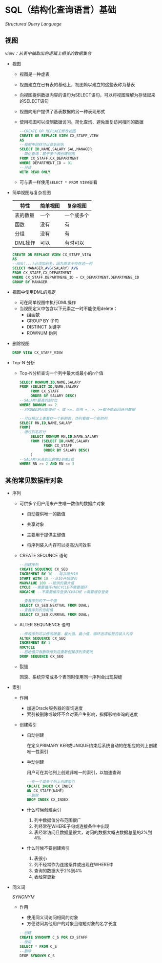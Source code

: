 # SQL（结构化查询语言）基础

*Structured Query Language*

## 视图

*view：从表中抽取出的逻辑上相关的数据集合*

- 视图

  - 视图是一种虚表

  - 视图建立在已有表的基础上，视图赖以建立的这些表称为基表

  - 向视图提供数据内容的语句为SELECT语句，可以将视图理解为存储起来的SELECT语句

  - 视图向用户提供了基表数据的另一种表现形式

  - 使用视图可以控制数据访问、简化查询、避免重复访问相同的数据

    ```sql
    --CREATE OR REPLACE修改视图
    CREATE OR REPLACE VIEW CX_STAFF_VIEW
    AS
    --视图中同样可以命名别名
    SELECT ID,NAME,SALARY SAL,MANAGER
    --简化查询：基于多个表创建视图
    FROM CX_STAFF,CX_DEPARTMENT
    WHERE DEPARTMENT_ID = 01
    --只读
    WITH READ ONLY
    ```

  - 可与表一样使用`SELECT * FROM VIEW`查看



- 简单视图与复杂视图 

  | 特性     | 简单视图 | 复杂视图   |
  | -------- | -------- | ---------- |
  | 表的数量 | 一个     | 一个或多个 |
  | 函数     | 没有     | 有         |
  | 分组     | 没有     | 有         |
  | DML操作  | 可以     | 有时可以   |

  ```sql
  CREATE OR REPLACE VIEW CX_STAFF_VIEW
  AS
  --AVG(...)必须加别名，因为原本不存在这一列
  SELECT MANAGER,AVG(SALARY) AVG
  FROM CX_STAFF,CX_DEPARTMENT
  WHERE CX_STAFF.DEPARTMENE_ID = CX_DEPARTMENT.DEPARTMENE_ID
  GROUP BY MANAGER
  ```

  

- 视图中使用DML的规定

  - 可在简单视图中执行DML操作
  - 当视图定义中包含以下元素之一时不能使用delete：
    - 组函数
    - GROUP BY 子句
    - DISTINCT 关键字
    - ROWNUM 伪列 

  

- 删除视图

  ```sql
  DROP VIEW CX_STAFF_VIEW
  ```

  

- Top-N 分析

  - Top-N分析查询一个列中最大或最小的n个值
  
    ```sql
    SELECT ROWNUM,ID,NAME,SALARY
    FROM (SELECT ID,NAME,SALARY
         FROM CX_STAFF
         ORDER BY SALARY DESC)
    --SALARY最高的前2位
    WHERE ROWNUM <= 2 
    --对ROWNUM只能使用 < 或 <=，而用 =, >, >=都不能返回任何数据
    ```
  
    ```sql
    --可以把以上表看作一个新的表，伪列看做一个新的列
    SELECT RN,ID,NAME,SALARY
    FROM(
    --通过别名区分
         SELECT ROWNUM RN,ID,NAME,SALARY
         FROM (SELECT ID,NAME,SALARY
               FROM CX_STAFF
               ORDER BY SALARY DESC)
         )
    --SALARY从高到低的第2到第3位
    WHERE RN >= 2 AND RN <= 3
    ```
  
    

## 其他常见数据库对象

- 序列

  - 可供多个用户用来产生唯一数值的数据库对象

    - 自动提供唯一的数值

    - 共享对象

    - 主要用于提供主键值

    - 将序列装入内存可以提高访问效率

  - CREATE SEQUNCE 语句

    ```sql
    --创建序列
    CREATE SEQUENCE CX_SEQ
    INCREMENT BY 10 --每次增长10
    START WITH 10 --从10开始增长
    MAXVALUE 100 --提供的最大值
    CYCLE --需要循环/NOCYCLE不需要循环
    NOCACHE --不需要缓存登录/CHACHE n需要缓存登录
    ```

    ```sql
    --查看序列的下一个值
    SELECT CX_SEQ.NEXTVAL FROM DUAL;
    --查看序列的当前值
    SELECT CX_SEQ.CURRVAL FROM DUAL;
    ```

  - ALTER SEQUNENCE 语句

    ```sql
    --修改序列可以修改增量、最大值、最小值、循环选项和是否装入内存
    ALTER SEQUENCE CX_SEQ
    INCREMENT BY 1
    NOCYCLE
    --初始值只有删除序列后重新创建序列来更改
    DROP SEQUENCE CX_SEQ
    ```

  - 裂缝

    回滚、系统异常或多个表同时使用同一序列会出现裂缝

    

- 索引

  - 作用

    - 加速Oracle服务器的查询速度
    - 索引被删除或破坏不会对表产生影响，指挥影响查询的速度

  - 创建索引

    - 自动创建

      在定义PRIMARY KER或UNIQUE约束后系统自动的在相应的列上创建唯一性索引

    - 手动创建

      用户可在其他列上创建非唯一的索引，以加速查询

      ```sql
      --在一个或多个列上创建索引
      CREATE INDEX CX_INDEX
      ON CX_STAFF(NAME)
      --删除
      DROP INDEX CX_INDEX
      ```

    - 什么时候创建索引

      1. 列中数据值分布范围很广
      2. 列经常在WHERE子句或连接条件中出现
      3. 表经常访问且数据量很大，访问的数据大概占数据总量的2%到4%

    - 什么时候不要创建索引

      1. 表很小
      2. 列不经常作为连接条件或出现在WHERE中
      3. 查询的数据大于2%到4%
      4. 表经常更新



- 同义词

  *SYNONYM*

  - 作用

    - 使用同义词访问相同的对象
    - 方便访问其他用户的对象且缩短对象的名字长度

    ```sql
    --创建
    CREATE SYNONYM C_S FOR CX_STAFF
    --使用
    SELECT * FROM C_S
    --删除
    DEOP SYNONYM C_S
    ```

    



